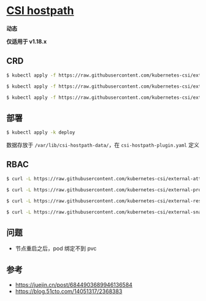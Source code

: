 # [CSI hostpath](https://github.com/kubernetes-csi/csi-driver-host-path)

**动态**

**仅适用于 v1.18.x**

## CRD

```bash
$ kubectl apply -f https://raw.githubusercontent.com/kubernetes-csi/external-snapshotter/master/client/config/crd/snapshot.storage.k8s.io_volumesnapshotclasses.yaml

$ kubectl apply -f https://raw.githubusercontent.com/kubernetes-csi/external-snapshotter/master/client/config/crd/snapshot.storage.k8s.io_volumesnapshotcontents.yaml

$ kubectl apply -f https://raw.githubusercontent.com/kubernetes-csi/external-snapshotter/master/client/config/crd/snapshot.storage.k8s.io_volumesnapshots.yaml
```

## 部署

```bash
$ kubectl apply -k deploy
```

数据存放于 `/var/lib/csi-hostpath-data/`，在 `csi-hostpath-plugin.yaml` 定义

## RBAC

```bash
$ curl -L https://raw.githubusercontent.com/kubernetes-csi/external-attacher/v3.0.0/deploy/kubernetes/rbac.yaml -o deploy/rbac/attacher.yaml

$ curl -L https://raw.githubusercontent.com/kubernetes-csi/external-provisioner/v2.0.2/deploy/kubernetes/rbac.yaml -o deploy/rbac/provisioner.yaml

$ curl -L https://raw.githubusercontent.com/kubernetes-csi/external-resizer/v1.0.0/deploy/kubernetes/rbac.yaml -o deploy/rbac/resizer.yaml

$ curl -L https://raw.githubusercontent.com/kubernetes-csi/external-snapshotter/v3.0.0/deploy/kubernetes/csi-snapshotter/rbac-csi-snapshotter.yaml -o deploy/rbac/snapshotter.yaml
```

## 问题

* 节点重启之后，pod 绑定不到 pvc

## 参考

* https://juejin.cn/post/6844903689946136584
* https://blog.51cto.com/14051317/2368383
